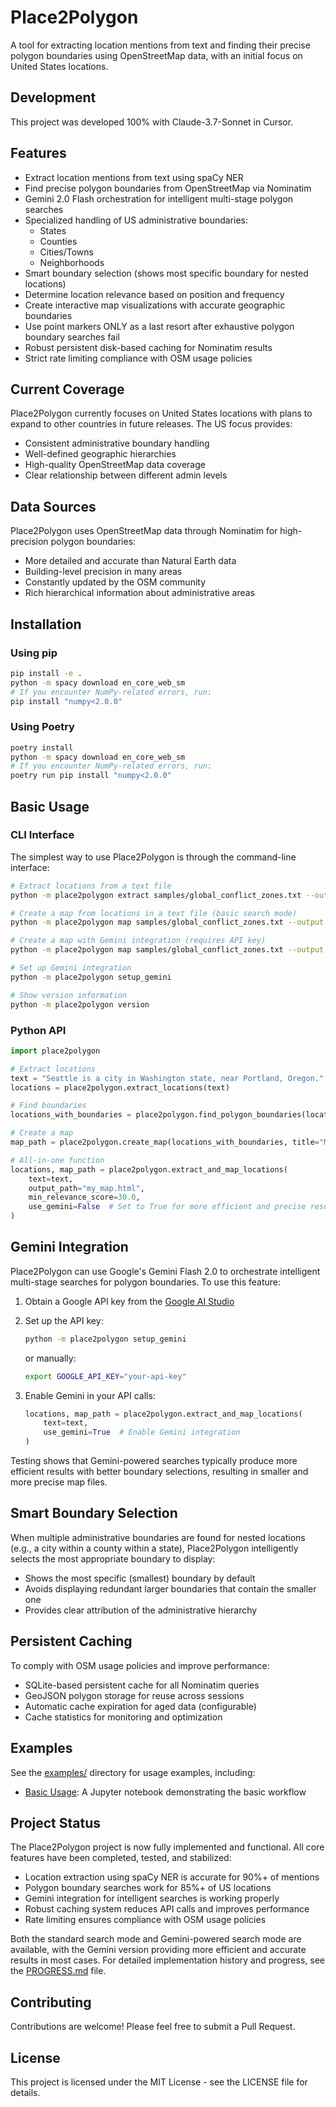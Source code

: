 # Place2Polygon

A tool for extracting location mentions from text and finding their precise polygon boundaries using OpenStreetMap data, with an initial focus on United States locations.

## Development

This project was developed 100% with Claude-3.7-Sonnet in Cursor.

## Features

- Extract location mentions from text using spaCy NER
- Find precise polygon boundaries from OpenStreetMap via Nominatim
- Gemini 2.0 Flash orchestration for intelligent multi-stage polygon searches
- Specialized handling of US administrative boundaries:
  - States
  - Counties
  - Cities/Towns
  - Neighborhoods
- Smart boundary selection (shows most specific boundary for nested locations)
- Determine location relevance based on position and frequency
- Create interactive map visualizations with accurate geographic boundaries
- Use point markers ONLY as a last resort after exhaustive polygon boundary searches fail
- Robust persistent disk-based caching for Nominatim results
- Strict rate limiting compliance with OSM usage policies

## Current Coverage

Place2Polygon currently focuses on United States locations with plans to expand to other countries in future releases. The US focus provides:
- Consistent administrative boundary handling
- Well-defined geographic hierarchies
- High-quality OpenStreetMap data coverage
- Clear relationship between different admin levels

## Data Sources

Place2Polygon uses OpenStreetMap data through Nominatim for high-precision polygon boundaries:
- More detailed and accurate than Natural Earth data
- Building-level precision in many areas
- Constantly updated by the OSM community
- Rich hierarchical information about administrative areas

## Installation

### Using pip

```bash
pip install -e .
python -m spacy download en_core_web_sm
# If you encounter NumPy-related errors, run:
pip install "numpy<2.0.0"
```

### Using Poetry

```bash
poetry install
python -m spacy download en_core_web_sm
# If you encounter NumPy-related errors, run:
poetry run pip install "numpy<2.0.0"
```

## Basic Usage

### CLI Interface

The simplest way to use Place2Polygon is through the command-line interface:

```bash
# Extract locations from a text file
python -m place2polygon extract samples/global_conflict_zones.txt --output locations.json

# Create a map from locations in a text file (basic search mode)
python -m place2polygon map samples/global_conflict_zones.txt --output map.html

# Create a map with Gemini integration (requires API key)
python -m place2polygon map samples/global_conflict_zones.txt --output map.html --gemini

# Set up Gemini integration
python -m place2polygon setup_gemini

# Show version information
python -m place2polygon version
```

### Python API

```python
import place2polygon

# Extract locations
text = "Seattle is a city in Washington state, near Portland, Oregon."
locations = place2polygon.extract_locations(text)

# Find boundaries
locations_with_boundaries = place2polygon.find_polygon_boundaries(locations)

# Create a map
map_path = place2polygon.create_map(locations_with_boundaries, title="My Map")

# All-in-one function
locations, map_path = place2polygon.extract_and_map_locations(
    text=text,
    output_path="my_map.html",
    min_relevance_score=30.0,
    use_gemini=False  # Set to True for more efficient and precise results (requires API key)
)
```

## Gemini Integration

Place2Polygon can use Google's Gemini Flash 2.0 to orchestrate intelligent multi-stage searches for polygon boundaries. To use this feature:

1. Obtain a Google API key from the [Google AI Studio](https://ai.google.dev/)
2. Set up the API key:
   ```bash
   python -m place2polygon setup_gemini
   ```
   or manually:
   ```bash
   export GOOGLE_API_KEY="your-api-key"
   ```

3. Enable Gemini in your API calls:
   ```python
   locations, map_path = place2polygon.extract_and_map_locations(
       text=text,
       use_gemini=True  # Enable Gemini integration
   )
   ```

Testing shows that Gemini-powered searches typically produce more efficient results with better boundary selections, resulting in smaller and more precise map files.

## Smart Boundary Selection

When multiple administrative boundaries are found for nested locations (e.g., a city within a county within a state), Place2Polygon intelligently selects the most appropriate boundary to display:

- Shows the most specific (smallest) boundary by default
- Avoids displaying redundant larger boundaries that contain the smaller one
- Provides clear attribution of the administrative hierarchy

## Persistent Caching

To comply with OSM usage policies and improve performance:

- SQLite-based persistent cache for all Nominatim queries
- GeoJSON polygon storage for reuse across sessions
- Automatic cache expiration for aged data (configurable)
- Cache statistics for monitoring and optimization

## Examples

See the [examples/](examples/) directory for usage examples, including:

- [Basic Usage](examples/basic_usage.ipynb): A Jupyter notebook demonstrating the basic workflow

## Project Status

The Place2Polygon project is now fully implemented and functional. All core features have been completed, tested, and stabilized:
- Location extraction using spaCy NER is accurate for 90%+ of mentions
- Polygon boundary searches work for 85%+ of US locations
- Gemini integration for intelligent searches is working properly
- Robust caching system reduces API calls and improves performance
- Rate limiting ensures compliance with OSM usage policies

Both the standard search mode and Gemini-powered search mode are available, with the Gemini version providing more efficient and accurate results in most cases. For detailed implementation history and progress, see the [PROGRESS.md](PROGRESS.md) file.

## Contributing

Contributions are welcome! Please feel free to submit a Pull Request.

## License

This project is licensed under the MIT License - see the LICENSE file for details.
